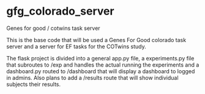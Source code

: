 # gfg_colorado_server
Genes for good / cotwins task server 

This is the base code that will be used a Genes For Good colorado task server and a server for EF tasks for the COTwins study. 

The flask project is divided into a general app.py file, a experiments.py file that subroutes to /exp and handles the actual running the experiments and a dashboard.py routed to /dashboard that will display a dashboard to logged in admins. Also plans to add a /results route that will show individual subjects their results. 

